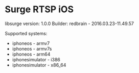 # Surge RTSP iOS
libsurge version: 1.0.0
Builder: redbrain - 2016.03.23-11.49.57

Supported systems:
* iphoneos - armv7
* iphoneos - armv7s
* iphoneos - arm64
* iphonesimulator - i386
* iphonesimulator - x86_64
